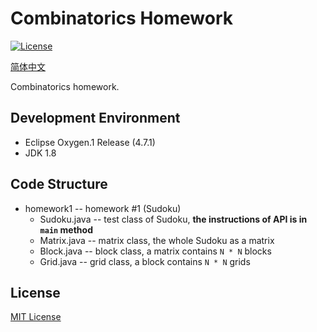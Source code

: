 # Combinatorics Homework
[![License](https://img.shields.io/badge/license-MIT-blue.svg)](LICENSE)

[简体中文](README_zh.md)

Combinatorics homework.

## Development Environment
* Eclipse Oxygen.1 Release (4.7.1)
* JDK 1.8

## Code Structure
* homework1 -- homework #1 (Sudoku)
  * Sudoku.java -- test class of Sudoku, **the instructions of API is in `main` method**
  * Matrix.java -- matrix class, the whole Sudoku as a matrix
  * Block.java -- block class, a matrix contains `N * N` blocks
  * Grid.java -- grid class, a block contains `N * N` grids

## License
[MIT License](LICENSE)